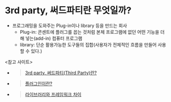 # 3rd party, 써드파티란 무엇일까?
* 프로그래밍을 도와주는 Plug-in이나 library 등을 만드는 회사
    * Plug-in: 콘센트에 플러그를 꼽는 것처럼 본체 프로그램에 없던 어떤 기능을 더해 넣는(add-in) 컴퓨터 프로그램
    * library: 단순 활용가능한 도구들의 집합(사용자가 전체적인 흐름을 만들어 사용할 수 있다.)

<참고 사이트>
* >[3rd party, 써드파티(Third Party)란?](https://blog.naver.com/lyongh00/90070994220)
* >[플러그인이란?](https://jinsengjellyfish.tistory.com/46)
* >[라이브러리와 프레임워크 차이](https://webclub.tistory.com/458)

